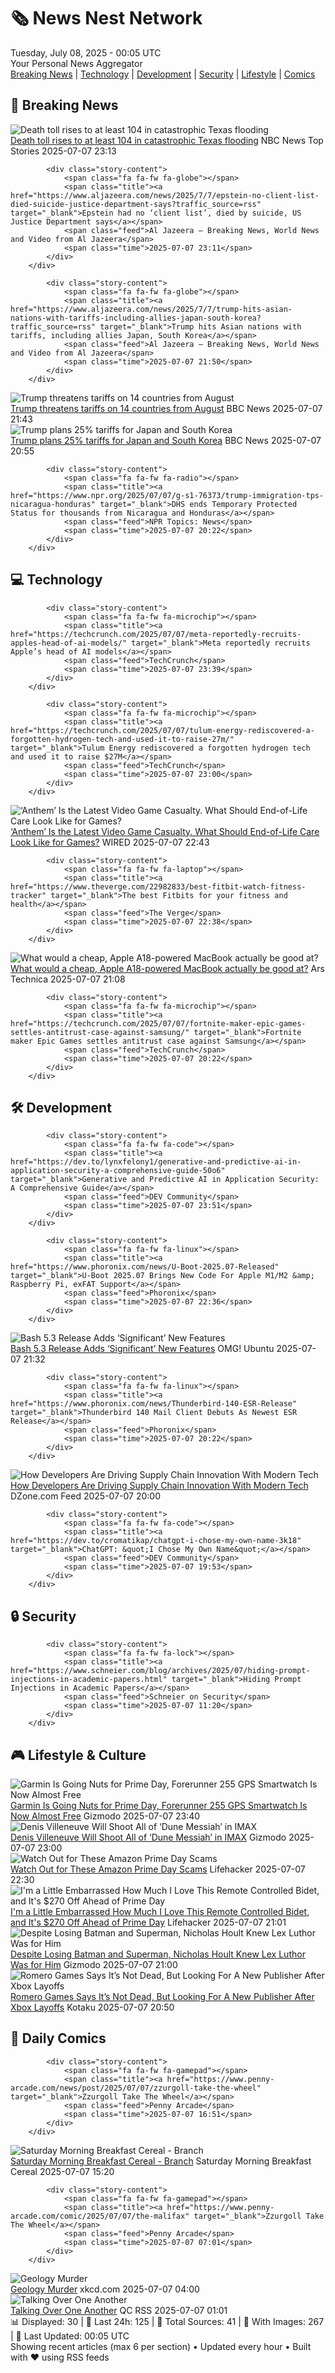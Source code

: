 <!-- Processing 54 RSS feeds at 2025-07-08 00:04:48 UTC -->
<!-- Processing: XKCD -->
<!-- Processing: Penny Arcade -->
<!-- Processing: Poorly Drawn Lines -->
<!-- Processing: Garfield -->
<!-- Processing: Cyanide & Happiness -->
<!-- Processing: Girl Genius -->
<!-- Processing: Dinosaur Comics -->
<!-- Processing: CNN Top Stories -->
<!-- Processing: CNN Breaking News -->
<!-- Processing: Al Jazeera Breaking News -->
<!-- Processing: Reuters Top News -->
<!-- Processing: Reuters World News -->
<!-- Processing: Associated Press Breaking -->
<!-- Processing: NBC News Breaking -->
<!-- Processing: Guardian World News -->
<!-- Processing: TechCrunch -->
<!-- Processing: The Verge -->
<!-- Processing: O'Reilly Radar -->
<!-- Processing: WIRED -->
<!-- Processing: Slashdot -->
<!-- Processing: Dev.to -->
<!-- Processing: StackOverflow Blog -->
<!-- Processing: Phoronix Linux News -->
<!-- Processing: OMG! Ubuntu -->
<!-- Processing: Red Hat Blog -->
<!-- Processing: Ubuntu Blog -->
<!-- Processing: DZone -->
<!-- Processing: Martin Fowler -->
<!-- Processing: Lifehacker -->
<!-- Processing: Gizmodo -->
<!-- Processing: Kotaku -->
<!-- Generated 8 new posts out of 31 feeds processed -->
<div class="newspaper-header">
    <h1 class="newspaper-title">🗞️ News Nest Network</h1>
    <div class="newspaper-date">Tuesday, July 08, 2025 - 00:05 UTC</div>
    <div class="newspaper-subtitle">Your Personal News Aggregator</div>
</div>

<div class="newspaper-nav">
    <a href="#breaking">Breaking News</a> |
    <a href="#tech">Technology</a> |
    <a href="#dev">Development</a> |
    <a href="#security">Security</a> |
    <a href="#lifestyle">Lifestyle</a> |
    <a href="#webcomics">Comics</a>
</div>

<div class="news-section breaking-news" id="breaking">
<h2 class="section-header">🚨 Breaking News</h2>
<div class="stories-container">
<div class="story">
            <img src="https://media-cldnry.s-nbcnews.com/image/upload/t_fit_1500w/mpx/2704722219/2025_07/1751930019560_nn_tl_death_toll_rises_to_at_least_104_in_catastrophic_texas_flooding_250707_1920x1080-w9hryg.jpg" alt="Death toll rises to at least 104 in catastrophic Texas flooding" class="story-image" loading="lazy" onerror="this.style.display='none'">
            <div class="story-content">
                <span class="fa fa-fw fa-broadcast-tower"></span>
                <span class="title"><a href="https://www.nbcnews.com/nightly-news/video/death-toll-rises-to-at-least-104-in-catastrophic-texas-flooding-242820677510" target="_blank">Death toll rises to at least 104 in catastrophic Texas flooding</a></span>
                <span class="feed">NBC News Top Stories</span>
                <span class="time">2025-07-07 23:13</span>
            </div>
        </div>
<div class="story">
            
            <div class="story-content">
                <span class="fa fa-fw fa-globe"></span>
                <span class="title"><a href="https://www.aljazeera.com/news/2025/7/7/epstein-no-client-list-died-suicide-justice-department-says?traffic_source=rss" target="_blank">Epstein had no ‘client list’, died by suicide, US Justice Department says</a></span>
                <span class="feed">Al Jazeera – Breaking News, World News and Video from Al Jazeera</span>
                <span class="time">2025-07-07 23:11</span>
            </div>
        </div>
<div class="story">
            
            <div class="story-content">
                <span class="fa fa-fw fa-globe"></span>
                <span class="title"><a href="https://www.aljazeera.com/news/2025/7/7/trump-hits-asian-nations-with-tariffs-including-allies-japan-south-korea?traffic_source=rss" target="_blank">Trump hits Asian nations with tariffs, including allies Japan, South Korea</a></span>
                <span class="feed">Al Jazeera – Breaking News, World News and Video from Al Jazeera</span>
                <span class="time">2025-07-07 21:50</span>
            </div>
        </div>
<div class="story">
            <img src="https://ichef.bbci.co.uk/ace/standard/240/cpsprodpb/812a/live/db86b610-5b52-11f0-822b-7528a5a0a95d.jpg" alt="Trump threatens tariffs on 14 countries from August" class="story-image" loading="lazy" onerror="this.style.display='none'">
            <div class="story-content">
                <span class="fa fa-fw fa-earth-americas"></span>
                <span class="title"><a href="https://www.bbc.com/news/articles/cd0vkl31085o" target="_blank">Trump threatens tariffs on 14 countries from August</a></span>
                <span class="feed">BBC News</span>
                <span class="time">2025-07-07 21:43</span>
            </div>
        </div>
<div class="story">
            <img src="https://ichef.bbci.co.uk/ace/standard/240/cpsprodpb/812a/live/db86b610-5b52-11f0-822b-7528a5a0a95d.jpg" alt="Trump plans 25% tariffs for Japan and South Korea" class="story-image" loading="lazy" onerror="this.style.display='none'">
            <div class="story-content">
                <span class="fa fa-fw fa-earth-americas"></span>
                <span class="title"><a href="https://www.bbc.com/news/articles/cd0vkl31085o" target="_blank">Trump plans 25% tariffs for Japan and South Korea</a></span>
                <span class="feed">BBC News</span>
                <span class="time">2025-07-07 20:55</span>
            </div>
        </div>
<div class="story">
            
            <div class="story-content">
                <span class="fa fa-fw fa-radio"></span>
                <span class="title"><a href="https://www.npr.org/2025/07/07/g-s1-76373/trump-immigration-tps-nicaragua-honduras" target="_blank">DHS ends Temporary Protected Status for thousands from Nicaragua and Honduras</a></span>
                <span class="feed">NPR Topics: News</span>
                <span class="time">2025-07-07 20:22</span>
            </div>
        </div>
</div>
</div>
<div class="news-section tech-news" id="tech">
<h2 class="section-header">💻 Technology</h2>
<div class="stories-container">
<div class="story">
            
            <div class="story-content">
                <span class="fa fa-fw fa-microchip"></span>
                <span class="title"><a href="https://techcrunch.com/2025/07/07/meta-reportedly-recruits-apples-head-of-ai-models/" target="_blank">Meta reportedly recruits Apple’s head of AI models</a></span>
                <span class="feed">TechCrunch</span>
                <span class="time">2025-07-07 23:39</span>
            </div>
        </div>
<div class="story">
            
            <div class="story-content">
                <span class="fa fa-fw fa-microchip"></span>
                <span class="title"><a href="https://techcrunch.com/2025/07/07/tulum-energy-rediscovered-a-forgotten-hydrogen-tech-and-used-it-to-raise-27m/" target="_blank">Tulum Energy rediscovered a forgotten hydrogen tech and used it to raise $27M</a></span>
                <span class="feed">TechCrunch</span>
                <span class="time">2025-07-07 23:00</span>
            </div>
        </div>
<div class="story">
            <img src="https://media.wired.com/photos/686bf21546cb1e10432594a4/master/pass/antheminterceptor.jpg.adapt.crop16x9.818p.jpg" alt="‘Anthem’ Is the Latest Video Game Casualty. What Should End-of-Life Care Look Like for Games?" class="story-image" loading="lazy" onerror="this.style.display='none'">
            <div class="story-content">
                <span class="fa fa-fw fa-bolt"></span>
                <span class="title"><a href="https://www.wired.com/story/bioware-anthem-shuttered-stop-killing-games/" target="_blank">‘Anthem’ Is the Latest Video Game Casualty. What Should End-of-Life Care Look Like for Games?</a></span>
                <span class="feed">WIRED</span>
                <span class="time">2025-07-07 22:43</span>
            </div>
        </div>
<div class="story">
            
            <div class="story-content">
                <span class="fa fa-fw fa-laptop"></span>
                <span class="title"><a href="https://www.theverge.com/22982833/best-fitbit-watch-fitness-tracker" target="_blank">The best Fitbits for your fitness and health</a></span>
                <span class="feed">The Verge</span>
                <span class="time">2025-07-07 22:38</span>
            </div>
        </div>
<div class="story">
            <img src="https://cdn.arstechnica.net/wp-content/uploads/2025/07/DSC_5669-500x500.jpg" alt="What would a cheap, Apple A18-powered MacBook actually be good at?" class="story-image" loading="lazy" onerror="this.style.display='none'">
            <div class="story-content">
                <span class="fa fa-fw fa-cog"></span>
                <span class="title"><a href="https://arstechnica.com/apple/2025/07/what-would-a-cheap-apple-a18-powered-macbook-actually-be-good-at/" target="_blank">What would a cheap, Apple A18-powered MacBook actually be good at?</a></span>
                <span class="feed">Ars Technica</span>
                <span class="time">2025-07-07 21:08</span>
            </div>
        </div>
<div class="story">
            
            <div class="story-content">
                <span class="fa fa-fw fa-microchip"></span>
                <span class="title"><a href="https://techcrunch.com/2025/07/07/fortnite-maker-epic-games-settles-antitrust-case-against-samsung/" target="_blank">Fortnite maker Epic Games settles antitrust case against Samsung</a></span>
                <span class="feed">TechCrunch</span>
                <span class="time">2025-07-07 20:22</span>
            </div>
        </div>
</div>
</div>
<div class="news-section dev-news" id="dev">
<h2 class="section-header">🛠️ Development</h2>
<div class="stories-container">
<div class="story">
            
            <div class="story-content">
                <span class="fa fa-fw fa-code"></span>
                <span class="title"><a href="https://dev.to/lynxfelony1/generative-and-predictive-ai-in-application-security-a-comprehensive-guide-50o6" target="_blank">Generative and Predictive AI in Application Security: A Comprehensive Guide</a></span>
                <span class="feed">DEV Community</span>
                <span class="time">2025-07-07 23:51</span>
            </div>
        </div>
<div class="story">
            
            <div class="story-content">
                <span class="fa fa-fw fa-linux"></span>
                <span class="title"><a href="https://www.phoronix.com/news/U-Boot-2025.07-Released" target="_blank">U-Boot 2025.07 Brings New Code For Apple M1/M2 &amp; Raspberry Pi, exFAT Support</a></span>
                <span class="feed">Phoronix</span>
                <span class="time">2025-07-07 22:36</span>
            </div>
        </div>
<div class="story">
            <img src="https://i0.wp.com/www.omgubuntu.co.uk/wp-content/uploads/2025/07/bash-logo.jpg?resize=406%2C232&amp;ssl=1" alt="Bash 5.3 Release Adds ‘Significant’ New Features" class="story-image" loading="lazy" onerror="this.style.display='none'">
            <div class="story-content">
                <span class="fa fa-fw fa-ubuntu"></span>
                <span class="title"><a href="https://www.omgubuntu.co.uk/2025/07/bash-5-3-new-features" target="_blank">Bash 5.3 Release Adds ‘Significant’ New Features</a></span>
                <span class="feed">OMG! Ubuntu</span>
                <span class="time">2025-07-07 21:32</span>
            </div>
        </div>
<div class="story">
            
            <div class="story-content">
                <span class="fa fa-fw fa-linux"></span>
                <span class="title"><a href="https://www.phoronix.com/news/Thunderbird-140-ESR-Release" target="_blank">Thunderbird 140 Mail Client Debuts As Newest ESR Release</a></span>
                <span class="feed">Phoronix</span>
                <span class="time">2025-07-07 20:22</span>
            </div>
        </div>
<div class="story">
            <img src="https://dz2cdn1.dzone.com/thumbnail?fid=18495350&w=600" alt="How Developers Are Driving Supply Chain Innovation With Modern Tech" class="story-image" loading="lazy" onerror="this.style.display='none'">
            <div class="story-content">
                <span class="fa fa-fw fa-newspaper"></span>
                <span class="title"><a href="https://dzone.com/articles/redefining-supply-chains-through-tech-a-developers" target="_blank">How Developers Are Driving Supply Chain Innovation With Modern Tech</a></span>
                <span class="feed">DZone.com Feed</span>
                <span class="time">2025-07-07 20:00</span>
            </div>
        </div>
<div class="story">
            
            <div class="story-content">
                <span class="fa fa-fw fa-code"></span>
                <span class="title"><a href="https://dev.to/cromatikap/chatgpt-i-chose-my-own-name-3k18" target="_blank">ChatGPT: &quot;I Chose My Own Name&quot;</a></span>
                <span class="feed">DEV Community</span>
                <span class="time">2025-07-07 19:53</span>
            </div>
        </div>
</div>
</div>
<div class="news-section security-news" id="security">
<h2 class="section-header">🔒 Security</h2>
<div class="stories-container">
<div class="story">
            
            <div class="story-content">
                <span class="fa fa-fw fa-lock"></span>
                <span class="title"><a href="https://www.schneier.com/blog/archives/2025/07/hiding-prompt-injections-in-academic-papers.html" target="_blank">Hiding Prompt Injections in Academic Papers</a></span>
                <span class="feed">Schneier on Security</span>
                <span class="time">2025-07-07 11:20</span>
            </div>
        </div>
</div>
</div>
<div class="news-section lifestyle-news" id="lifestyle">
<h2 class="section-header">🎮 Lifestyle & Culture</h2>
<div class="stories-container">
<div class="story">
            <img src="https://gizmodo.com/app/uploads/2024/11/garmin-forerunner-255.jpg" alt="Garmin Is Going Nuts for Prime Day, Forerunner 255 GPS Smartwatch Is Now Almost Free" class="story-image" loading="lazy" onerror="this.style.display='none'">
            <div class="story-content">
                <span class="fa fa-fw fa-computer"></span>
                <span class="title"><a href="https://gizmodo.com/garmin-is-going-nuts-for-prime-day-forerunner-255-gps-smartwatch-is-now-almost-free-2000625341" target="_blank">Garmin Is Going Nuts for Prime Day, Forerunner 255 GPS Smartwatch Is Now Almost Free</a></span>
                <span class="feed">Gizmodo</span>
                <span class="time">2025-07-07 23:40</span>
            </div>
        </div>
<div class="story">
            <img src="https://gizmodo.com/app/uploads/2025/07/Dune-Part-Two-Paul.jpg" alt="Denis Villeneuve Will Shoot All of ‘Dune Messiah’ in IMAX" class="story-image" loading="lazy" onerror="this.style.display='none'">
            <div class="story-content">
                <span class="fa fa-fw fa-computer"></span>
                <span class="title"><a href="https://gizmodo.com/denis-villeneuve-will-shoot-all-of-dune-messiah-in-imax-2000625398" target="_blank">Denis Villeneuve Will Shoot All of ‘Dune Messiah’ in IMAX</a></span>
                <span class="feed">Gizmodo</span>
                <span class="time">2025-07-07 23:00</span>
            </div>
        </div>
<div class="story">
            <img src="https://lifehacker.com/imagery/articles/01JZK0XNG9KH9MY42TS1NCB3J2/hero-image.png" alt="Watch Out for These Amazon Prime Day Scams" class="story-image" loading="lazy" onerror="this.style.display='none'">
            <div class="story-content">
                <span class="fa fa-fw fa-life-ring"></span>
                <span class="title"><a href="https://lifehacker.com/money/amazon-scams-prime-day-2025?utm_medium=RSS" target="_blank">Watch Out for These Amazon Prime Day Scams</a></span>
                <span class="feed">Lifehacker</span>
                <span class="time">2025-07-07 22:30</span>
            </div>
        </div>
<div class="story">
            <img src="https://lifehacker.com/imagery/articles/01JZK90SBNF416AGWT8BFGYHNW/hero-image.png" alt="I&#x27;m a Little Embarrassed How Much I Love This Remote Controlled Bidet, and It&#x27;s $270 Off Ahead of Prime Day" class="story-image" loading="lazy" onerror="this.style.display='none'">
            <div class="story-content">
                <span class="fa fa-fw fa-life-ring"></span>
                <span class="title"><a href="https://lifehacker.com/home/conway-bidetmega-sale-prime-day-2025?utm_medium=RSS" target="_blank">I&#x27;m a Little Embarrassed How Much I Love This Remote Controlled Bidet, and It&#x27;s $270 Off Ahead of Prime Day</a></span>
                <span class="feed">Lifehacker</span>
                <span class="time">2025-07-07 21:01</span>
            </div>
        </div>
<div class="story">
            <img src="https://gizmodo.com/app/uploads/2025/07/Superman-Interview-3.jpg" alt="Despite Losing Batman and Superman, Nicholas Hoult Knew Lex Luthor Was for Him" class="story-image" loading="lazy" onerror="this.style.display='none'">
            <div class="story-content">
                <span class="fa fa-fw fa-computer"></span>
                <span class="title"><a href="https://gizmodo.com/despite-losing-batman-and-superman-nicholas-hoult-knew-lex-luthor-was-for-him-2000625200" target="_blank">Despite Losing Batman and Superman, Nicholas Hoult Knew Lex Luthor Was for Him</a></span>
                <span class="feed">Gizmodo</span>
                <span class="time">2025-07-07 21:00</span>
            </div>
        </div>
<div class="story">
            <img src="https://i.kinja-img.com/image/upload/c_fit,q_80,w_636/424c547015a2de3a12a572e18a7b1d6a.jpg" alt="Romero Games Says It’s Not Dead, But Looking For A New Publisher After Xbox Layoffs" class="story-image" loading="lazy" onerror="this.style.display='none'">
            <div class="story-content">
                <span class="fa fa-fw fa-gamepad"></span>
                <span class="title"><a href="https://kotaku.com/romero-games-xbox-layoffs-shut-down-canceled-game-1851785765" target="_blank">Romero Games Says It’s Not Dead, But Looking For A New Publisher After Xbox Layoffs</a></span>
                <span class="feed">Kotaku</span>
                <span class="time">2025-07-07 20:50</span>
            </div>
        </div>
</div>
</div>
<div class="news-section webcomics-section" id="webcomics">
<h2 class="section-header">🎨 Daily Comics</h2>
<div class="stories-container">
<div class="story">
            
            <div class="story-content">
                <span class="fa fa-fw fa-gamepad"></span>
                <span class="title"><a href="https://www.penny-arcade.com/news/post/2025/07/07/zzurgoll-take-the-wheel" target="_blank">Zzurgoll Take The Wheel</a></span>
                <span class="feed">Penny Arcade</span>
                <span class="time">2025-07-07 16:51</span>
            </div>
        </div>
<div class="story">
            <img src="https://www.smbc-comics.com/comics/1751598426-20250707.png" alt="Saturday Morning Breakfast Cereal - Branch" class="story-image" loading="lazy" onerror="this.style.display='none'">
            <div class="story-content">
                <span class="fa fa-fw fa-smile"></span>
                <span class="title"><a href="https://www.smbc-comics.com/comic/branch-2" target="_blank">Saturday Morning Breakfast Cereal - Branch</a></span>
                <span class="feed">Saturday Morning Breakfast Cereal</span>
                <span class="time">2025-07-07 15:20</span>
            </div>
        </div>
<div class="story">
            
            <div class="story-content">
                <span class="fa fa-fw fa-gamepad"></span>
                <span class="title"><a href="https://www.penny-arcade.com/comic/2025/07/07/the-malifax" target="_blank">Zzurgoll Take The Wheel</a></span>
                <span class="feed">Penny Arcade</span>
                <span class="time">2025-07-07 07:01</span>
            </div>
        </div>
<div class="story">
            <img src="https://imgs.xkcd.com/comics/geology_murder.png" alt="Geology Murder" class="story-image" loading="lazy" onerror="this.style.display='none'">
            <div class="story-content">
                <span class="fa fa-fw fa-laugh"></span>
                <span class="title"><a href="https://xkcd.com/3112/" target="_blank">Geology Murder</a></span>
                <span class="feed">xkcd.com</span>
                <span class="time">2025-07-07 04:00</span>
            </div>
        </div>
<div class="story">
            <img src="http://www.questionablecontent.net/comics/5607.png" alt="Talking Over One Another" class="story-image" loading="lazy" onerror="this.style.display='none'">
            <div class="story-content">
                <span class="fa fa-fw fa-music"></span>
                <span class="title"><a href="http://questionablecontent.net/view.php?comic=5607" target="_blank">Talking Over One Another</a></span>
                <span class="feed">QC RSS</span>
                <span class="time">2025-07-07 01:01</span>
            </div>
        </div>
</div>
</div>

<div class="newspaper-footer">
    <div class="stats">
        📊 Displayed: 30 | 📅 Last 24h: 125 | 📡 Total Sources: 41 | 📸 With Images: 267 |
        🔄 Last Updated: 00:05 UTC
    </div>
    <div class="footer-note">
        Showing recent articles (max 6 per section) • Updated every hour • Built with ❤️ using RSS feeds
    </div>
</div>
